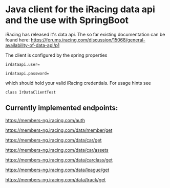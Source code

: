 # Java client for the iRacing data api and the use with SpringBoot

iRacing has released it's data api. The so far existing documentation can be found here:
https://forums.iracing.com/discussion/15068/general-availability-of-data-api/p1

The client is configured by the spring properties

`
irdataapi.user=
`

`
irdataapi.password=
`

which should hold your valid iRacing credentials.
For usage hints see 

`
class IrDataClientTest
`

## Currently implemented endpoints:

https://members-ng.iracing.com/auth

https://members-ng.iracing.com/data/member/get

https://members-ng.iracing.com/data/car/get

https://members-ng.iracing.com/data/car/assets

https://members-ng.iracing.com/data/carclass/get

https://members-ng.iracing.com/data/league/get

https://members-ng.iracing.com/data/track/get


